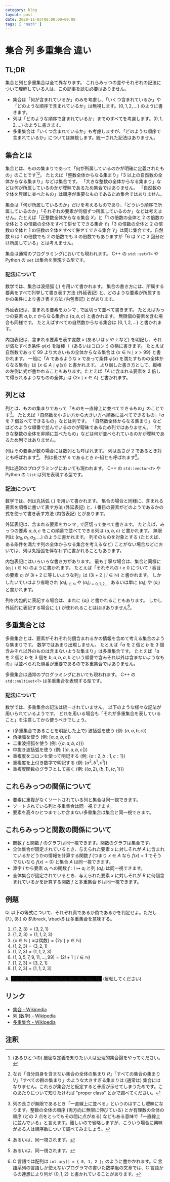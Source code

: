 ```yaml
---
category: blog
layout: post
date: 2020-11-03T00:00:00+09:00
tags: [ "math" ]
---
```


# 集合 列 多重集合 違い

## TL;DR

集合と列と多重集合は全て異なります。
これらみっつの差やそれぞれの記法について理解している人は、この記事を読む必要はありません。

-   集合は「何が含まれているか」のみを考慮し、「いくつ含まれているか」や「どのような順序で含まれているか」は無視します。$\lbrace 0, 1, 2, \dots \rbrace$ のように書きます。
-   列は「どのような順序で含まれているか」までのすべてを考慮します。$(0, 1, 2, \dots)$ のように書きます。
-   多重集合は「いくつ含まれているか」も考慮しますが、「どのような順序で含まれているか」については無視します。統一された記法はありません。

## 集合とは

集合とは、ものの集まりであって「何が所属しているのかが明確に定義されたもの」のことです[^zfc][^russell]。
たとえば「整数全体からなる集まり」「$3$ 以上の自然数の全体からなる集まり」などは集合です。
「大きな整数の全体からなる集まり」などは何が所属しているのかが曖昧であるため集合ではありません。
「自然数の全体を昇順に並べたもの」は順序が重要なものであるため集合ではありません。

集合は「何が所属しているのか」だけを考えるものであり、「どういう順序で所属しているのか」「それぞれの要素が何個ずつ所属しているのか」などは考えません。たとえば「正整数全体からなる集合 $X$」と「$1$ の倍数の全体と $2$ の倍数の全体と $3$ の倍数の全体をすべて併せてできる集合 $Y$」「$3$ の倍数の全体と $2$ の倍数の全体と $1$ の倍数の全体をすべて併せてできる集合 $Y$」は同じ集合です。自然数 $6$ は $1$ の倍数でも $2$ の倍数でも $3$ の倍数でもありますが「$6$ は $Y$ に $3$ 回分だけ所属している」とは考えません。

集合は通常のプログラミングにおいても現われます。
C++ の `std::set<T>` や Python の `set` は集合を表現する型です。

### 記法について

数学では、集合は波括弧 $\lbrace, \rbrace$ を用いて書かれます。
集合の書き方には、所属する要素をすべて列挙して書き表す方法 (外延表記) と、どのような要素が所属するかの条件により書き表す方法 (内包表記) とがあります。

外延表記は、含まれる要素をカンマ $,$ で区切って並べて書きます。
たとえばみっつの要素 $a, b, c$ からなる集合は $\lbrace a, b, c \rbrace$ と書かれます。
無限個の要素を含む場合も同様です。
たとえばすべての自然数からなる集合は $\lbrace 0, 1, 2, \dots \rbrace$ と書かれます。

内包表記は、含まれる要素を表す変数 $x$ (あるいは $y$ や $z$ など) を明記し、それが満たすべき条件 $\varphi(x)$ を縦棒 $\mid$ (あるいはコロン $:$) の横に書きます。
たとえば自然数であって $99$ より大きいもの全体からなる集合は $\lbrace x \in \mathbb{N} \mid x \gt 99 \rbrace$ と書かれます。
一般に「$A$ であるような $x$ であって条件 $\varphi(x)$ を満たすものの全体からなる集合」は $\lbrace x \in A \mid \varphi(x) \rbrace$ と書かれます。
より崩した書き方として、縦棒の左側に式が書かれることもあります。たとえば「$A$ に含まれる要素を $2$ 倍して得られるようなものの全体」は $\lbrace 2x \mid x \in A \rbrace$ と書かれます。


## 列とは

列とは、ものの集まりであって「ものを一直線上に並べてできるもの」のことです[^ordinal]。
たとえば「自然数を小さい方から大きい方へ順番に並べてできるもの」「$a$ を $7$ 個並べてできるもの」などは列です。
「自然数全体からなる集まり」などはどのような順番で並んでいるのかが曖昧であるため列ではありません。
「大きな整数の全体を昇順に並べたもの」などは何が並べられているのかが曖昧であるため列ではありません。

列はその要素が数の場合には数列とも呼ばれます。
列は長さが $2$ であるとき対とも呼ばれます[^iso]。
列は長さが $n$ であるとき $n$-組とも呼ばれます[^iso]。

列は通常のプログラミングにおいても現われます。
C++ の `std::vector<T>` や Python の `list` は列を表現する型です。

### 記法について

数学では、列は丸括弧 $(, )$ を用いて書かれます。
集合の場合と同様に、含まれる要素を順番に書いて表す方法 (外延表記) と、$i$ 番目の要素がどのようであるかの式を使って書き表す方法 (内包表記) とがあります。

外延表記は、含まれる要素をカンマ $,$ で区切って並べて書きます。
たとえば、みっつの要素 $a, b, c$ をこの順番で並べてできる列は $(a, b, c)$ と書かれます。
無限列は $(a_0, a_1, a_2, \dots)$ のように書かれます。
列そのものを対象とする (たとえば、ある条件を満たす列の全体からなる集合を考えるなど) ことがない場合などにおいては、列は丸括弧を伴なわずに書かれることもあります。

内包表記にはいろいろな書き方があります。
最も丁寧な場合は、集合と同様に $(a_i \mid i \in \mathbb{N})$ のように書かれます。
たとえば「それぞれの $i \ge 0$ について $i$ 番目の要素 $a_i$ が $3i + 2$ に等しいような列」は $(3i + 2 \mid i \in \mathbb{N})$ と書かれます。
しかしたいていはより省略され $(a_i) _ {i \in \mathbb{N}}$ や $(a_i) _ {i = 0, 1, 2, \dots}$ あるいは単に $(a_i) _ i$ や $(a_i)$ と書かれます。

列を内包的に表記する場合は、まれに $\lbrace a_i \rbrace$ と書かれることもあります。
しかし外延的に表記する場合に $\lbrace, \rbrace$ が使われることはほぼありません[^prog]。

## 多重集合とは

多重集合とは、要素がそれぞれ何個含まれるかの情報を含めて考える集合のような集まりです。
数学ではあまり出現しません。
たとえば「$a$ を $2$ 個と $b$ を $3$ 個含みそれ以外のものは含まないような集まり」は多重集合です。
たとえば「$a$ を $2$ 個と $b$ を $3$ 個を $b, a, b, a, b$ という順番で含みそれ以外は含まないようなもの」は並べられた順番が重要であるので多重集合ではありません。

多重集合は通常のプログラミングにおいても現われます。
C++ の `std::multiset<T>` は多重集合を表現する型です。

### 記法について

数学では、多重集合の記法は統一されていません。
以下のような様々な記法が用いられているようです。
どれを用いる場合も「それが多重集合を表していること」を注意してから使うべきでしょう。

-   (多重集合であることを明記した上で) 波括弧を使う (例: $\lbrace a, a, b, c \rbrace$)
-   角括弧を使う (例: $\lbrack a, a, b, c \rbrack$)
-   二重波括弧を使う (例: $\lbrace\lbrace a, a, b, c \rbrace\rbrace$)
-   中抜き波括弧を使う (例: $\lbrace\vert a, a, b, c \vert\rbrace$)
-   重複度をコロンを使って明記する (例: $\lbrace a: 2, b: 1, c: 1 \rbrace$)
-   重複度を上付き数字で明記する (例: $\lbrace a^2, b^1, c^1 \rbrace$)
-   重複度関数のグラフとして書く (例: $\lbrace (a, 2), (b, 1), (c, 1) \rbrace$)

## これらみっつの関係について

-   要素に重複がなくソートされている列と集合は同一視できます。
-   ソートされている列と多重集合は同一視できます。
-   要素を高々ひとつまでしか含まない多重集合は集合と同一視できます。

## これらみっつと関数の関係について

-   関数 $f$ と関数 $f$ のグラフは同一視できます。関数のグラフは集合です。
-   全体集合が固定されているとき、与えられた要素 $x$ に対しそれが $A$ に含まれているかどうかの情報を計算する関数 $f$ (つまり $x \in A$ なら $f(x) = 1$ でそうでないなら $f(x) = 0$) と集合 $A$ は同一視できます。
-   添字 $i$ から要素 $a_i$ への関数 $f : i \mapsto a_i$ と列 $(a_i) _ i$ は同一視できます。
-   全体集合が固定されているとき、与えられた要素 $x$ に対しそれが $B$ に何個含まれているかを計算する関数 $f$ と多重集合 $B$ は同一視できます。

## 例題

Q. 以下の等式について、それぞれ真であるか偽であるかを判定せよ。ただし (7.), (8.) の $\lbrack, \rback$ は多重集合を意味する。

1.  $\lbrace 1, 2, 3 \rbrace = \lbrace 3, 2, 1 \rbrace$
1.  $\lbrace 1, 2, 3 \rbrace = \lbrace 1, 1, 2, 3 \rbrace$
1.  $\lbrace x \in \mathbb{N} \mid x \text{は偶数} \rbrace = \lbrace 2 y \mid y \in \mathbb{N} \rbrace$
1.  $(1, 2, 3) = (3, 2, 1)$
1.  $(1, 2, 3) = (1, 1, 2, 3)$
1.  $(1, 3, 5, 7, 9, 11, \dots, 99) = (2 i + 1 \mid i \in \mathbb{N})$
1.  $\lbrack 1, 2, 3 \rbrack = \lbrack 3, 2, 1 \rbrack$
1.  $\lbrack 1, 2, 3 \rbrack = \lbrack 1, 1, 2, 3 \rbrack$

A.  <span style="text: black; background-color: black;">それぞれ Yes, Yes, Yes, No, No, No, Yes, No</span> (反転してください)

## リンク

-   [集合 - Wikipedia](https://ja.wikipedia.org/wiki/%E9%9B%86%E5%90%88)
-   [列 (数学) - Wikipedia](https://ja.wikipedia.org/wiki/%E5%88%97_(%E6%95%B0%E5%AD%A6))
-   [多重集合 - Wikipedia](https://ja.wikipedia.org/wiki/%E5%A4%9A%E9%87%8D%E9%9B%86%E5%90%88)

## 注釈

[^problem]: 「問題文中に "a set $\lbrace x, y, z \rbrace$" と書いてあるが、実はこの "set" は列を意味している」みたいな罠がたまにあってつらい
[^zfc]: (あるひとつの) 厳密な定義を知りたい人は公理的集合論をやってください。
[^russell]: なお「自分自身を含まない集合の全体の集まり $R$」「すべての集合の集まり $V$」「すべての群の集まり」のような大きすぎる集まりは (通常は) 集合にはなりません。これらが集合だと仮定すると矛盾が示せてしまうためです。このあたりについて知りたければ "proper class" とかで調べてください。
[^ordinal]: 列の長さが無限であるとき「一直線上に並べる」というのはすこし曖昧になります。整数の全体の順序 (両方向に無限に伸びている) とか有理数の全体の順序 (どの $2$ 点をとってもその間に点がある) などもある意味で「一直線上に並んでいる」と言えます。難しいので省略しますが、こういう場合に興味がある人は順序数について調べてみましょう。
[^prog]: C 言語では配列は `int ary[] = { 0, 1, 2 };` のように書かかれます。C 言語系列の言語しか使えないプログラマの書いた数学風の文章では、C 言語からの連想により列が $\lbrace 0, 1, 2 \rbrace$ と書かれていることがあります。
[^iso]: あるいは、同一視されます。
